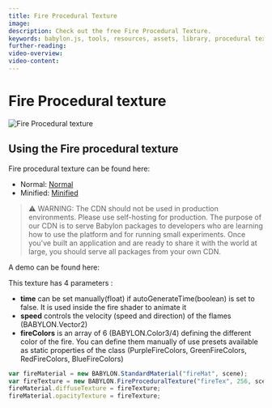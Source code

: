 ```yaml
---
title: Fire Procedural Texture
image: 
description: Check out the free Fire Procedural Texture.
keywords: babylon.js, tools, resources, assets, library, procedural texture, fire
further-reading:
video-overview:
video-content:
---
```


# Fire Procedural texture

![Fire Procedural texture](/img/extensions/proceduraltextures/firept.PNG)

## Using the Fire procedural texture

Fire procedural texture can be found here:

- Normal: [Normal](https://cdn.babylonjs.com/proceduralTexturesLibrary/babylon.fireProceduralTexture.js)
- Minified: [Minified](https://cdn.babylonjs.com/proceduralTexturesLibrary/babylon.fireProceduralTexture.min.js)

> ⚠️ WARNING: The CDN should not be used in production environments. Please use self-hosting for production. The purpose of our CDN is to serve Babylon packages to developers who are learning how to use the platform and for running small experiments. Once you've built an application and are ready to share it with the world at large, you should serve all packages from your own CDN.

A demo can be found here:  <Playground id="#KM3TC" title="Fire Procedural Texture" description="Fire Procedural Texture"/>

This texture has 4 parameters :
- **time** can be set manually(float) if autoGenerateTime(boolean) is set to false. It is used inside the fire shader to animate it
- **speed** controls the velocity (speed and direction) of the flames (BABYLON.Vector2)
- **fireColors** is an array of 6 (BABYLON.Color3/4) defining the different color of the fire. You can define them manually of use presets available as static properties of the class (PurpleFireColors, GreenFireColors, RedFireColors, BlueFireColors)

```javascript
var fireMaterial = new BABYLON.StandardMaterial("fireMat", scene);
var fireTexture = new BABYLON.FireProceduralTexture("fireTex", 256, scene);
fireMaterial.diffuseTexture = fireTexture;
fireMaterial.opacityTexture = fireTexture;
```
